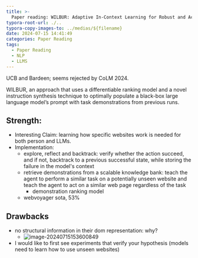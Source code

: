 ```yaml
---
title: >-
  Paper reading: WILBUR: Adaptive In-Context Learning for Robust and Accurate Web Agents [extensive reading]
typora-root-url: ./..
typora-copy-images-to: ../medias/${filename}
date: 2024-07-15 14:41:49
categories: Paper Reading
tags:
  - Paper Reading
  - NLP
  - LLMS
---
```


UCB and Bardeen; seems rejected by CoLM 2024.



WILBUR, an approach that uses a differentiable ranking model and a novel instruction synthesis technique to optimally populate a black-box large language model’s prompt with task demonstrations from previous runs.

## Strength:

* Interesting Claim: learning how specific websites work is needed for both person and LLMs.
* Implementation:
  * explore, reflect and backtrack: verify whether the action succeed, and if not, backtrack to a previous successful state, while storing the failure in the model's context
  * retrieve demonstrations from a scalable knowledge bank: teach the agent to perform a similar task on a potentially unseen website and teach the agent to act on a similar web page regardless of the task
    * demonstration ranking model
  * webvoyager sota, 53%



## Drawbacks

* no structural information in their dom representation: why?
  * ![image-20240715153600849](/medias/Paper-reading-WILBUR-Adaptive-In-Context-Learning-for-Robust-and-Accurate-Web-Agents/image-20240715153600849.png)
* I would like to first see experiments that verify your hypothesis (models need to learn how to use unseen websites)

